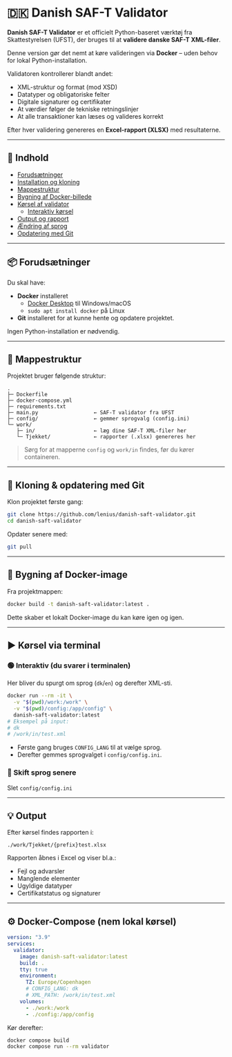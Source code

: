 # 🇩🇰 Danish SAF-T Validator

**Danish SAF-T Validator** er et officielt Python-baseret værktøj fra Skattestyrelsen (UFST), der bruges til at **validere danske SAF-T XML-filer**.

Denne version gør det nemt at køre valideringen via **Docker** – uden behov for lokal Python-installation.

Validatoren kontrollerer blandt andet:
- XML-struktur og format (mod XSD)
- Datatyper og obligatoriske felter
- Digitale signaturer og certifikater
- At værdier følger de tekniske retningslinjer
- At alle transaktioner kan læses og valideres korrekt

Efter hver validering genereres en **Excel-rapport (XLSX)** med resultaterne.

---

## 🧩 Indhold

- [Forudsætninger](#forudsætninger)
- [Installation og kloning](#installation-og-kloning)
- [Mappestruktur](#mappestruktur)
- [Bygning af Docker-billede](#bygning-af-docker-billede)
- [Kørsel af validator](#kørsel-af-validator)
  - [Interaktiv kørsel](#interaktiv-kørsel)
- [Output og rapport](#output-og-rapport)
- [Ændring af sprog](#-skift-sprog-senere)
- [Opdatering med Git](#opdatering-med-git)

---

## 📦 Forudsætninger

Du skal have:

- **Docker** installeret  
  - [Docker Desktop](https://www.docker.com/products/docker-desktop) til Windows/macOS  
  - `sudo apt install docker` på Linux  
- **Git** installeret for at kunne hente og opdatere projektet.

Ingen Python-installation er nødvendig.

---

## 📁 Mappestruktur

Projektet bruger følgende struktur:

```
.
├─ Dockerfile
├─ docker-compose.yml
├─ requirements.txt
├─ main.py                  ← SAF-T validator fra UFST
├─ config/                  ← gemmer sprogvalg (config.ini)
└─ work/
   ├─ in/                   ← læg dine SAF-T XML-filer her
   └─ Tjekket/              ← rapporter (.xlsx) genereres her
```

> Sørg for at mapperne `config` og `work/in` findes, før du kører containeren.

---

## 🧠 Kloning & opdatering med Git

Klon projektet første gang:

```bash
git clone https://github.com/lenius/danish-saft-validator.git
cd danish-saft-validator
```

Opdater senere med:

```bash
git pull
```

---

## 🐳 Bygning af Docker-image

Fra projektmappen:

```bash
docker build -t danish-saft-validator:latest .
```

Dette skaber et lokalt Docker-image du kan køre igen og igen.

---

## ▶️ Kørsel via terminal

### 🟢 Interaktiv (du svarer i terminalen)
Her bliver du spurgt om sprog (`dk`/`en`) og derefter XML-sti.

```bash
docker run --rm -it \
  -v "$(pwd)/work:/work" \
  -v "$(pwd)/config:/app/config" \
  danish-saft-validator:latest
# Eksempel på input:
# dk
# /work/in/test.xml
```

- Første gang bruges `CONFIG_LANG` til at vælge sprog.  
- Derefter gemmes sprogvalget i `config/config.ini`.

### 🔁 Skift sprog senere
Slet `config/config.ini`

---

## 💡 Output

Efter kørsel findes rapporten i:

```
./work/Tjekket/{prefix}test.xlsx
```

Rapporten åbnes i Excel og viser bl.a.:

- Fejl og advarsler
- Manglende elementer
- Ugyldige datatyper
- Certifikatstatus og signaturer

---

## ⚙️ Docker-Compose (nem lokal kørsel)

```yaml
version: "3.9"
services:
  validator:
    image: danish-saft-validator:latest
    build: .
    tty: true
    environment:
      TZ: Europe/Copenhagen
      # CONFIG_LANG: dk
      # XML_PATH: /work/in/test.xml
    volumes:
      - ./work:/work
      - ./config:/app/config
```

Kør derefter:
```bash
docker compose build
docker compose run --rm validator
```

